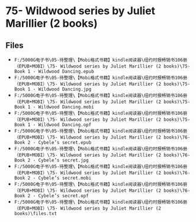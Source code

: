 # 75- Wildwood series by Juliet Marillier (2 books)

## Files

- `F:/5000G电子书\05-待整理\【Mobi格式书籍】kindle阅读器\纽约时报畅销书106册（EPUB+MOBI）\75- Wildwood series by Juliet Marillier (2 books)\75-Book 1 - Wildwood Dancing.epub`
- `F:/5000G电子书\05-待整理\【Mobi格式书籍】kindle阅读器\纽约时报畅销书106册（EPUB+MOBI）\75- Wildwood series by Juliet Marillier (2 books)\75-Book 1 - Wildwood Dancing.jpg`
- `F:/5000G电子书\05-待整理\【Mobi格式书籍】kindle阅读器\纽约时报畅销书106册（EPUB+MOBI）\75- Wildwood series by Juliet Marillier (2 books)\75-Book 1 - Wildwood Dancing.mobi`
- `F:/5000G电子书\05-待整理\【Mobi格式书籍】kindle阅读器\纽约时报畅销书106册（EPUB+MOBI）\75- Wildwood series by Juliet Marillier (2 books)\75-Book 1 - Wildwood Dancing.opf`
- `F:/5000G电子书\05-待整理\【Mobi格式书籍】kindle阅读器\纽约时报畅销书106册（EPUB+MOBI）\75- Wildwood series by Juliet Marillier (2 books)\76-Book 2 - Cybele’s secret.epub`
- `F:/5000G电子书\05-待整理\【Mobi格式书籍】kindle阅读器\纽约时报畅销书106册（EPUB+MOBI）\75- Wildwood series by Juliet Marillier (2 books)\76-Book 2 - Cybele’s secret.jpg`
- `F:/5000G电子书\05-待整理\【Mobi格式书籍】kindle阅读器\纽约时报畅销书106册（EPUB+MOBI）\75- Wildwood series by Juliet Marillier (2 books)\76-Book 2 - Cybele’s secret.mobi`
- `F:/5000G电子书\05-待整理\【Mobi格式书籍】kindle阅读器\纽约时报畅销书106册（EPUB+MOBI）\75- Wildwood series by Juliet Marillier (2 books)\76-Book 2 - Cybele’s secret.opf`
- `F:/5000G电子书\05-待整理\【Mobi格式书籍】kindle阅读器\纽约时报畅销书106册（EPUB+MOBI）\75- Wildwood series by Juliet Marillier (2 books)\files.txt`
